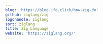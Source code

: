 ```yaml
---
blog: 'https://blog.jfo.click/how-zig-do'
github: ziglang/zig
logohandle: ziglang
sort: ziglang
title: Zig Language
website: 'https://ziglang.org/'
---
```


